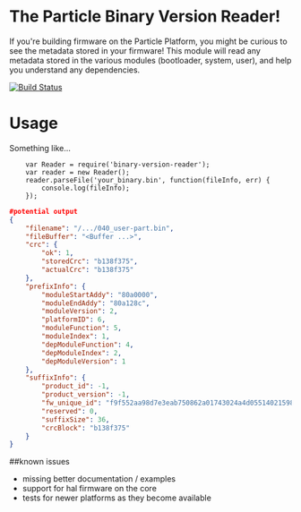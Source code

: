 The Particle Binary Version Reader!
=====

If you're building firmware on the Particle Platform, you might be curious to see the metadata stored in your firmware!  This module will read any metadata stored in the various modules (bootloader, system, user), and help you understand any dependencies.

[![Build Status](https://magnum.travis-ci.com/spark/binary-version-reader.svg?token=YhDuVMh9nC1TDy4CqNmY&branch=master)](https://magnum.travis-ci.com/spark/binary-version-reader)


Usage
===

Something like... 

```
    var Reader = require('binary-version-reader');
    var reader = new Reader();
    reader.parseFile('your_binary.bin', function(fileInfo, err) {
        console.log(fileInfo);
    });
```

```json
#potential output
{
	"filename": "/.../040_user-part.bin",
	"fileBuffer": "<Buffer ...>",
	"crc": {
		"ok": 1, 
		"storedCrc": "b138f375", 
		"actualCrc": "b138f375"
	},
	"prefixInfo": {
		"moduleStartAddy": "80a0000",
		"moduleEndAddy": "80a128c",
		"moduleVersion": 2,
		"platformID": 6,
		"moduleFunction": 5,
		"moduleIndex": 1,
		"depModuleFunction": 4,
		"depModuleIndex": 2,
		"depModuleVersion": 1
	},
	"suffixInfo": {
		"product_id": -1,
		"product_version": -1,
		"fw_unique_id": "f9f552aa98d7e3eab750862a01743024a4d05514021598a4341b3d83b37eda36",
		"reserved": 0,
		"suffixSize": 36,
		"crcBlock": "b138f375"
	}
}
```


##known issues

* missing better documentation / examples
* support for hal firmware on the core
* tests for newer platforms as they become available
